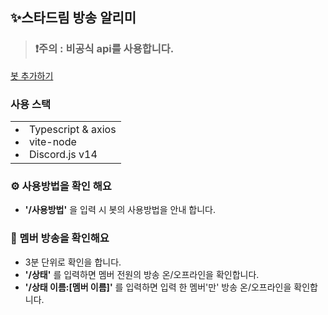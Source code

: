## ✨스타드림 방송 알리미

> ### ❗주의 : **비공식 api를 사용합니다.**

[봇 추가하기](https://discord.com/oauth2/authorize?client_id=1422069057087078482&permissions=1125902054475776&integration_type=0&scope=bot+applications.commands)

### 사용 스택

<table>
<td>
<li>
Typescript & axios
</li>
<li>
vite-node
</li>
<li>
Discord.js v14
</li>
</td>
</table>

### ⚙️ 사용방법을 확인 해요

-   **'/사용방법'** 을 입력 시 봇의 사용방법을 안내 합니다.

### 💫 멤버 방송을 확인해요

-   3분 단위로 확인을 합니다.
-   **'/상태'** 를 입력하면 멤버 전원의 방송 온/오프라인을 확인합니다.
-   **'/상태 이름:[멤버 이름]'** 를 입력하면 입력 한 멤버'만' 방송 온/오프라인을 확인합니다.
